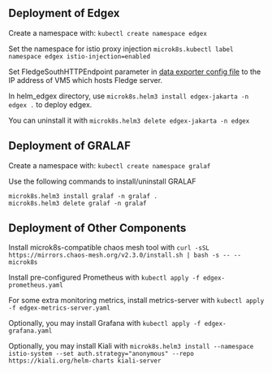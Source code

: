 ## Deployment of Edgex

Create a namespace with: `kubectl create namespace edgex`

Set the namespace for istio proxy injection `microk8s.kubectl label namespace edgex istio-injection=enabled`

Set FledgeSouthHTTPEndpoint parameter in [data exporter config file](helm_edgex/templates/edgex-exporter-fledge/edgex-exporter-fledge-configmap.yaml#L76) to the IP address of VM5 which hosts Fledge server. 

In helm_edgex directory, use `microk8s.helm3 install edgex-jakarta -n edgex .` to deploy edgex.

You can uninstall it with `microk8s.helm3 delete edgex-jakarta -n edgex
`
## Deployment of GRALAF

Create a namespace with: `kubectl create namespace gralaf`

Use the following commands to install/uninstall GRALAF
```
microk8s.helm3 install gralaf -n gralaf .
microk8s.helm3 delete gralaf -n gralaf
```

## Deployment of Other Components
Install microk8s-compatible chaos mesh tool with `curl -sSL https://mirrors.chaos-mesh.org/v2.3.0/install.sh | bash -s -- --microk8s`

Install pre-configured Prometheus with `kubectl apply -f edgex-prometheus.yaml`

For some extra monitoring metrics, install metrics-server with  `kubectl apply -f edgex-metrics-server.yaml`

Optionally, you may install Grafana with `kubectl apply -f edgex-grafana.yaml`

Optionally, you may install Kiali with `microk8s.helm3 install --namespace istio-system --set auth.strategy="anonymous" --repo https://kiali.org/helm-charts kiali-server `

